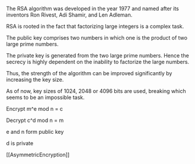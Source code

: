 The RSA algorithm was developed in the year 1977 and named after its inventors Ron Rivest, Adi Shamir, and Len Adleman.

RSA is rooted in the fact that factorizing large integers is a complex task.

The public key comprises two numbers in which one is the product of two large prime numbers.

The private key is generated from the two large prime numbers. Hence the secrecy is highly dependent on the inability to factorize the large numbers.

Thus, the strength of the algorithm can be improved significantly by increasing the key size.

As of now, key sizes of 1024, 2048 or 4096 bits are used, breaking which seems to be an impossible task.


Encrypt m^e mod n = c

Decrypt c^d mod n = m

e and n form public key

d is private

[[AsymmetricEncryption]]